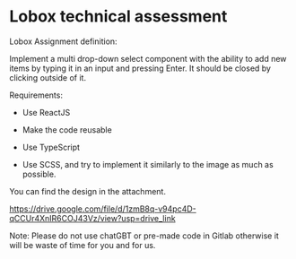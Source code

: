 # Lobox technical assessment

Lobox Assignment definition:

Implement a multi drop-down select component with the ability to add new items by typing it in an input and pressing Enter. It should be closed by clicking outside of it.

Requirements:

- Use ReactJS

- Make the code reusable

- Use TypeScript

- Use SCSS, and try to implement it similarly to the image as much as possible.

You can find the design in the attachment.

https://drive.google.com/file/d/1zmB8q-v94pc4D-qCCUr4XnIR6COJ43Vz/view?usp=drive_link

Note: Please do not use chatGBT or pre-made code in Gitlab otherwise it will be waste of time for you and for us.
